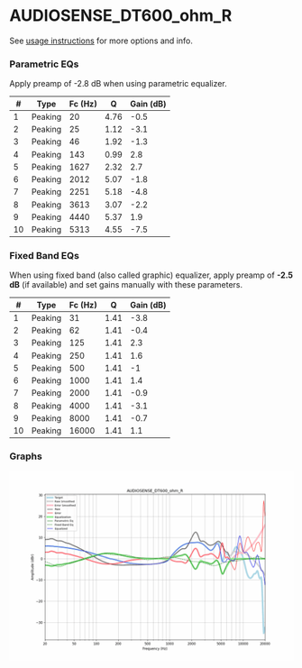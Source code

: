 # AUDIOSENSE_DT600_ohm_R
See [usage instructions](https://github.com/jaakkopasanen/AutoEq#usage) for more options and info.

### Parametric EQs
Apply preamp of -2.8 dB when using parametric equalizer.

|   # | Type    |   Fc (Hz) |    Q |   Gain (dB) |
|-----|---------|-----------|------|-------------|
|   1 | Peaking |        20 | 4.76 |        -0.5 |
|   2 | Peaking |        25 | 1.12 |        -3.1 |
|   3 | Peaking |        46 | 1.92 |        -1.3 |
|   4 | Peaking |       143 | 0.99 |         2.8 |
|   5 | Peaking |      1627 | 2.32 |         2.7 |
|   6 | Peaking |      2012 | 5.07 |        -1.8 |
|   7 | Peaking |      2251 | 5.18 |        -4.8 |
|   8 | Peaking |      3613 | 3.07 |        -2.2 |
|   9 | Peaking |      4440 | 5.37 |         1.9 |
|  10 | Peaking |      5313 | 4.55 |        -7.5 |

### Fixed Band EQs
When using fixed band (also called graphic) equalizer, apply preamp of **-2.5 dB** (if available) and set gains manually with these parameters.

|   # | Type    |   Fc (Hz) |    Q |   Gain (dB) |
|-----|---------|-----------|------|-------------|
|   1 | Peaking |        31 | 1.41 |        -3.8 |
|   2 | Peaking |        62 | 1.41 |        -0.4 |
|   3 | Peaking |       125 | 1.41 |         2.3 |
|   4 | Peaking |       250 | 1.41 |         1.6 |
|   5 | Peaking |       500 | 1.41 |        -1   |
|   6 | Peaking |      1000 | 1.41 |         1.4 |
|   7 | Peaking |      2000 | 1.41 |        -0.9 |
|   8 | Peaking |      4000 | 1.41 |        -3.1 |
|   9 | Peaking |      8000 | 1.41 |        -0.7 |
|  10 | Peaking |     16000 | 1.41 |         1.1 |

### Graphs
![](./AUDIOSENSE_DT600_ohm_R.png)
